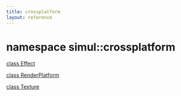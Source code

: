 ```yaml
---
title: crossplatform
layout: reference
---
```

namespace simul::crossplatform
===
[class Effect](../../simul/crossplatform/Effect)

[class RenderPlatform](../../simul/crossplatform/RenderPlatform)

[class Texture](../../simul/crossplatform/Texture)

